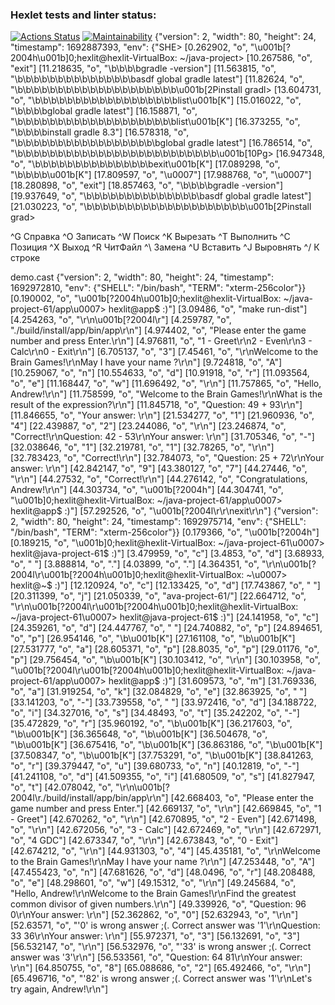 ### Hexlet tests and linter status:
[![Actions Status](https://github.com/andrg2280/java-project-61/workflows/hexlet-check/badge.svg)](https://github.com/andrg2280/java-project-61/actions)
[![Maintainability](https://api.codeclimate.com/v1/badges/97618623be63867f0a79/maintainability)](https://codeclimate.com/github/andrg2280/java-project-61/maintainability)
{"version": 2, "width": 80, "height": 24, "timestamp": 1692887393, "env": {"SHE>
[0.262902, "o", "\u001b[?2004h\u001b]0;hexlit@hexlit-VirtualBox: ~/java-project>
[10.267586, "o", "exit"]
[11.218635, "o", "\b\b\b\bgradle -version"]
[11.563815, "o", "\b\b\b\b\b\b\b\b\b\b\b\b\b\b\basdf global gradle latest"]
[11.82624, "o", "\b\b\b\b\b\b\b\b\b\b\b\b\b\b\b\b\b\b\b\b\u001b[2Pinstall gradl>
[13.604731, "o", "\b\b\b\b\b\b\b\b\b\b\b\b\b\b\b\b\b\blist\u001b[K"]
[15.016022, "o", "\b\b\b\bglobal gradle latest"]
[16.158871, "o", "\b\b\b\b\b\b\b\b\b\b\b\b\b\b\b\b\b\b\b\blist\u001b[K"]
[16.373255, "o", "\b\b\b\binstall gradle 8.3"]
[16.578318, "o", "\b\b\b\b\b\b\b\b\b\b\b\b\b\b\b\b\b\bglobal gradle latest"]
[16.786514, "o", "\b\b\b\b\b\b\b\b\b\b\b\b\b\b\b\b\b\b\b\b\b\b\b\b\b\u001b[10Pg>
[16.947348, "o", "\b\b\b\b\b\b\b\b\b\b\b\b\b\b\bexit\u001b[K"]
[17.089298, "o", "\b\b\b\b\u001b[K"]
[17.809597, "o", "\u0007"]
[17.988768, "o", "\u0007"]
[18.280898, "o", "exit"]
[18.857463, "o", "\b\b\b\bgradle -version"]
[19.937649, "o", "\b\b\b\b\b\b\b\b\b\b\b\b\b\b\basdf global gradle latest"]
[21.030223, "o", "\b\b\b\b\b\b\b\b\b\b\b\b\b\b\b\b\b\b\b\b\u001b[2Pinstall grad>

^G Справка   ^O Записать  ^W Поиск     ^K Вырезать  ^T Выполнить ^C Позиция
^X Выход     ^R ЧитФайл   ^\ Замена    ^U Вставить  ^J Выровнять ^/ К строке

demo.cast
{"version": 2, "width": 80, "height": 24, "timestamp": 1692972810, "env": {"SHELL": "/bin/bash", "TERM": "xterm-256color"}}
[0.190002, "o", "\u001b[?2004h\u001b]0;hexlit@hexlit-VirtualBox: ~/java-project-61/app\u0007> hexlit@app$ :)"]
[3.09486, "o", "make run-dist"]
[4.254263, "o", "\r\n\u001b[?2004l\r"]
[4.259787, "o", "./build/install/app/bin/app\r\n"]
[4.974402, "o", "Please enter the game number and press Enter.\r\n"]
[4.976811, "o", "1 - Greet\r\n2 - Even\r\n3 - Calc\r\n0 - Exit\r\n"]
[6.705137, "o", "3"]
[7.45461, "o", "\r\nWelcome to the Brain Games!\r\nMay I have your name ?\r\n"]
[9.724818, "o", "A"]
[10.259067, "o", "n"]
[10.554633, "o", "d"]
[10.91918, "o", "r"]
[11.093564, "o", "e"]
[11.168447, "o", "w"]
[11.696492, "o", "\r\n"]
[11.757865, "o", "Hello, Andrew!\r\n"]
[11.758599, "o", "Welcome to the Brain Games!\r\nWhat is the result of the expression?\r\n"]
[11.845718, "o", "Question: 49 + 93\r\n"]
[11.846655, "o", "Your answer: \r\n"]
[21.534277, "o", "1"]
[21.960936, "o", "4"]
[22.439887, "o", "2"]
[23.244086, "o", "\r\n"]
[23.246874, "o", "Correct!\r\nQuestion: 42 - 53\r\nYour answer: \r\n"]
[31.705346, "o", "-"]
[32.038646, "o", "1"]
[32.219781, "o", "1"]
[32.78265, "o", "\r\n"]
[32.783423, "o", "Correct!\r\n"]
[32.784073, "o", "Question: 25 + 72\r\nYour answer: \r\n"]
[42.842147, "o", "9"]
[43.380127, "o", "7"]
[44.27446, "o", "\r\n"]
[44.27532, "o", "Correct!\r\n"]
[44.276142, "o", "Congratulations, Andrew!\r\n"]
[44.303734, "o", "\u001b[?2004h"]
[44.304741, "o", "\u001b]0;hexlit@hexlit-VirtualBox: ~/java-project-61/app\u0007> hexlit@app$ :)"]
[57.292526, "o", "\u001b[?2004l\r\r\nexit\r\n"]
{"version": 2, "width": 80, "height": 24, "timestamp": 1692975714, "env": {"SHELL": "/bin/bash", "TERM": "xterm-256color"}}
[0.179366, "o", "\u001b[?2004h"]
[0.189215, "o", "\u001b]0;hexlit@hexlit-VirtualBox: ~/java-project-61\u0007> hexlit@java-project-61$ :)"]
[3.479959, "o", "c"]
[3.4853, "o", "d"]
[3.68933, "o", " "]
[3.888814, "o", "."]
[4.03899, "o", "."]
[4.364351, "o", "\r\n\u001b[?2004l\r\u001b[?2004h\u001b]0;hexlit@hexlit-VirtualBox: ~\u0007> hexlit@~$ :)"]
[12.120924, "o", "c"]
[12.133425, "o", "d"]
[17.743867, "o", " "]
[20.311399, "o", "j"]
[21.050339, "o", "ava-project-61/"]
[22.664712, "o", "\r\n\u001b[?2004l\r\u001b[?2004h\u001b]0;hexlit@hexlit-VirtualBox: ~/java-project-61\u0007> hexlit@java-project-61$ :)"]
[24.141958, "o", "c"]
[24.359261, "o", "d"]
[24.447767, "o", " "]
[24.740882, "o", "p"]
[24.894651, "o", "p"]
[26.954146, "o", "\b\u001b[K"]
[27.161108, "o", "\b\u001b[K"]
[27.531777, "o", "a"]
[28.605371, "o", "p"]
[28.8035, "o", "p"]
[29.01176, "o", "p"]
[29.756454, "o", "\b\u001b[K"]
[30.103412, "o", "\r\n"]
[30.103958, "o", "\u001b[?2004l\r\u001b[?2004h\u001b]0;hexlit@hexlit-VirtualBox: ~/java-project-61/app\u0007> hexlit@app$ :)"]
[31.609573, "o", "m"]
[31.769336, "o", "a"]
[31.919254, "o", "k"]
[32.084829, "o", "e"]
[32.863925, "o", " "]
[33.141203, "o", "-"]
[33.739558, "o", " "]
[33.972416, "o", "d"]
[34.188722, "o", "i"]
[34.327016, "o", "s"]
[34.48493, "o", "t"]
[35.242202, "o", "-"]
[35.472829, "o", "r"]
[35.960192, "o", "\b\u001b[K"]
[36.217603, "o", "\b\u001b[K"]
[36.365648, "o", "\b\u001b[K"]
[36.504678, "o", "\b\u001b[K"]
[36.675416, "o", "\b\u001b[K"]
[36.863186, "o", "\b\u001b[K"]
[37.508347, "o", "\b\u001b[K"]
[37.753291, "o", "\b\u001b[K"]
[38.841263, "o", "r"]
[39.379447, "o", "u"]
[39.680733, "o", "n"]
[40.12819, "o", "-"]
[41.241108, "o", "d"]
[41.509355, "o", "i"]
[41.680509, "o", "s"]
[41.827947, "o", "t"]
[42.078042, "o", "\r\n\u001b[?2004l\r./build/install/app/bin/app\r\n"]
[42.668403, "o", "Please enter the game number and press Enter."]
[42.669137, "o", "\r\n"]
[42.669845, "o", "1 - Greet"]
[42.670262, "o", "\r\n"]
[42.670895, "o", "2 - Even"]
[42.671498, "o", "\r\n"]
[42.672056, "o", "3 - Calc"]
[42.672469, "o", "\r\n"]
[42.672971, "o", "4 GDC"]
[42.673347, "o", "\r\n"]
[42.673843, "o", "0 - Exit"]
[42.674212, "o", "\r\n"]
[44.931303, "o", "4"]
[45.435181, "o", "\r\nWelcome to the Brain Games!\r\nMay I have your name ?\r\n"]
[47.253448, "o", "A"]
[47.455423, "o", "n"]
[47.681626, "o", "d"]
[48.0496, "o", "r"]
[48.208488, "o", "e"]
[48.298601, "o", "w"]
[49.15312, "o", "\r\n"]
[49.245684, "o", "Hello, Andrew!\r\nWelcome to the Brain Games!\r\nFind the greatest common divisor of given numbers.\r\n"]
[49.339926, "o", "Question: 96 0\r\nYour answer: \r\n"]
[52.362862, "o", "0"]
[52.632943, "o", "\r\n"]
[52.63571, "o", "'0' is wrong answer ;(. Correct answer was '1'\r\nQuestion: 33 36\r\nYour answer: \r\n"]
[55.972371, "o", "3"]
[56.132691, "o", "3"]
[56.532147, "o", "\r\n"]
[56.532976, "o", "'33' is wrong answer ;(. Correct answer was '3'\r\n"]
[56.533561, "o", "Question: 64 81\r\nYour answer: \r\n"]
[64.850755, "o", "8"]
[65.088686, "o", "2"]
[65.492466, "o", "\r\n"]
[65.496716, "o", "'82' is wrong answer ;(. Correct answer was '1'\r\nLet's try again, Andrew!\r\n"]
